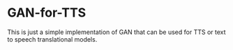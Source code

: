 # GAN-for-TTS
This is just a simple implementation of GAN that can be used for TTS or text to speech translational models.
